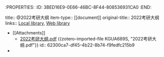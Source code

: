 :PROPERTIES:
:ID:	3BED16E9-0E66-46BC-8F44-808536931CA0
:END:

title:: @2022考研大纲
item-type:: [[document]]
original-title:: 2022考研大纲
links:: [Local library](zotero://select/library/items/KGUW8RD8), [Web library](https://www.zotero.org/users/6626953/items/KGUW8RD8)

- [[Attachments]]
	- [2022考研大纲.pdf](zotero://select/library/items/KGUA689S) {{zotero-imported-file KGUA689S, "2022考研大纲.pdf"}}
	  id:: 62300ca7-df45-4b22-8b74-f9fedfc215b9
-